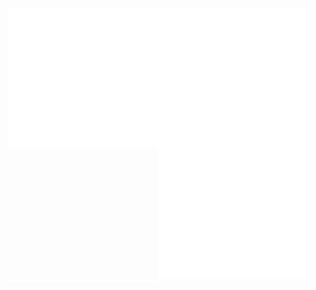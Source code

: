 <a href="https://metrics.lecoq.io/about/pakelley"><img src="base.svg" align="left" width="47.5%"></img></a>
<a href="https://metrics.lecoq.io/about/pakelley"><img src="achievements.svg" align="left" width="47.5%"></img></a>
<a href="https://stackoverflow.com/users/5054505/patrick"><img src="so.svg" align="left" width="47.5%"></img></a>
<a href="https://metrics.lecoq.io/about/pakelley"><img src="contributions.svg" align="left" width="47.5%"></img></a>

